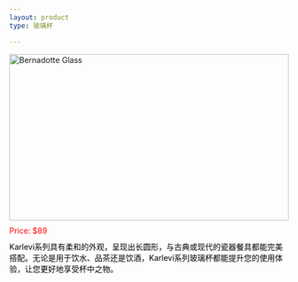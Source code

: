 ```yaml
---
layout: product
type: 玻璃杯

---
```


<head>
    <style>
        .product-container {
            width: 100%; 
        }
        .product-blog-image img {  
            width: 100%; /* 图片宽度将占据其父容器的100%宽度 */  
            height: auto; /* 高度自动，以保持图片的原始宽高比 */  
            max-height: 300px; /* 设置图片的最大高度为300px */  
            object-fit: contain; /* 确保图片在指定的高度和宽度内完全可见 */  
        }  
        .product-price {
            color: red; 
            margin-top: 10px; /* 添加一些上边距，使价格与图片之间有一些空间 */ 
        }
        .product-description {
            color: black; 
            margin-top: 10px; /* 添加一些上边距，使价格与图片之间有一些空间 */ 
        }
    </style>
</head>
<body>
    <div class="product-container">  
        <div class="product-blog-image">  
            <img src="https://www.nordicnest.cn/assets/blobs/scandi-living-karlevi-drinking-glass-33-cl/37096-01-01-2a69277040.jpg?preset=medium&dpr=2" alt="Bernadotte Glass">  
        </div>  
        <div class="product-price">  
            Price: $89
        </div>  
        <div class="product-description">  
            Karlevi系列具有柔和的外观，呈现出长圆形，与古典或现代的瓷器餐具都能完美搭配。无论是用于饮水、品茶还是饮酒，Karlevi系列玻璃杯都能提升您的使用体验，让您更好地享受杯中之物。
        </div>  
    </div>  
</body>